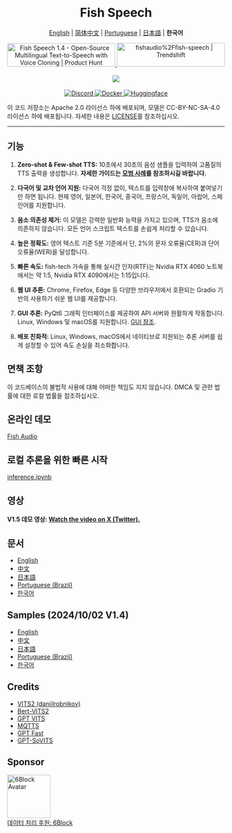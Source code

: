 <div align="center">
<h1>Fish Speech</h1>

[English](../README.md) | [简体中文](README.zh.md) | [Portuguese](README.pt-BR.md) | [日本語](README.ja.md) | **한국어** <br>

<a href="https://www.producthunt.com/posts/fish-speech-1-4?embed=true&utm_source=badge-featured&utm_medium=badge&utm_souce=badge-fish&#0045;speech&#0045;1&#0045;4" target="_blank">
    <img src="https://api.producthunt.com/widgets/embed-image/v1/featured.svg?post_id=488440&theme=light" alt="Fish&#0032;Speech&#0032;1&#0046;4 - Open&#0045;Source&#0032;Multilingual&#0032;Text&#0045;to&#0045;Speech&#0032;with&#0032;Voice&#0032;Cloning | Product Hunt" style="width: 250px; height: 54px;" width="250" height="54" />
</a>
<a href="https://trendshift.io/repositories/7014" target="_blank">
    <img src="https://trendshift.io/api/badge/repositories/7014" alt="fishaudio%2Ffish-speech | Trendshift" style="width: 250px; height: 55px;" width="250" height="55"/>
</a>
<br>
</div>
<br>

<div align="center">
    <img src="https://count.getloli.com/get/@fish-speech?theme=asoul" /><br>
</div>
<br>

<div align="center">
    <a target="_blank" href="https://discord.gg/Es5qTB9BcN">
        <img alt="Discord" src="https://img.shields.io/discord/1214047546020728892?color=%23738ADB&label=Discord&logo=discord&logoColor=white&style=flat-square"/>
    </a>
    <a target="_blank" href="https://hub.docker.com/r/fishaudio/fish-speech">
        <img alt="Docker" src="https://img.shields.io/docker/pulls/fishaudio/fish-speech?style=flat-square&logo=docker"/>
    </a>
    <a target="_blank" href="https://huggingface.co/spaces/fishaudio/fish-speech-1">
        <img alt="Huggingface" src="https://img.shields.io/badge/🤗%20-space%20demo-yellow"/>
    </a>
</div>

이 코드 저장소는 Apache 2.0 라이선스 하에 배포되며, 모델은 CC-BY-NC-SA-4.0 라이선스 하에 배포됩니다. 자세한 내용은 [LICENSE](../LICENSE)를 참조하십시오.

---

## 기능

1. **Zero-shot & Few-shot TTS:** 10초에서 30초의 음성 샘플을 입력하여 고품질의 TTS 출력을 생성합니다. **자세한 가이드는 [모범 사례](https://docs.fish.audio/text-to-speech/voice-clone-best-practices)를 참조하시길 바랍니다.**

2. **다국어 및 교차 언어 지원:** 다국어 걱정 없이, 텍스트를 입력창에 복사하여 붙여넣기만 하면 됩니다. 현재 영어, 일본어, 한국어, 중국어, 프랑스어, 독일어, 아랍어, 스페인어를 지원합니다.

3. **음소 의존성 제거:** 이 모델은 강력한 일반화 능력을 가지고 있으며, TTS가 음소에 의존하지 않습니다. 모든 언어 스크립트 텍스트를 손쉽게 처리할 수 있습니다.

4. **높은 정확도:** 영어 텍스트 기준 5분 기준에서 단, 2%의 문자 오류율(CER)과 단어 오류율(WER)을 달성합니다.

5. **빠른 속도:** fish-tech 가속을 통해 실시간 인자(RTF)는 Nvidia RTX 4060 노트북에서는 약 1:5, Nvidia RTX 4090에서는 1:15입니다.

6. **웹 UI 추론:** Chrome, Firefox, Edge 등 다양한 브라우저에서 호환되는 Gradio 기반의 사용하기 쉬운 웹 UI를 제공합니다.

7. **GUI 추론:** PyQt6 그래픽 인터페이스를 제공하여 API 서버와 원활하게 작동합니다. Linux, Windows 및 macOS를 지원합니다. [GUI 참조](https://github.com/AnyaCoder/fish-speech-gui).

8. **배포 친화적:** Linux, Windows, macOS에서 네이티브로 지원되는 추론 서버를 쉽게 설정할 수 있어 속도 손실을 최소화합니다.

## 면책 조항

이 코드베이스의 불법적 사용에 대해 어떠한 책임도 지지 않습니다. DMCA 및 관련 법률에 대한 로컬 법률을 참조하십시오.

## 온라인 데모

[Fish Audio](https://fish.audio)

## 로컬 추론을 위한 빠른 시작

[inference.ipynb](/inference.ipynb)

## 영상

#### V1.5 데모 영상: [Watch the video on X (Twitter).](https://x.com/FishAudio/status/1864370933496205728)

## 문서

- [English](https://speech.fish.audio/)
- [中文](https://speech.fish.audio/zh/)
- [日本語](https://speech.fish.audio/ja/)
- [Portuguese (Brazil)](https://speech.fish.audio/pt/)
- [한국어](https://speech.fish.audio/ko/)

## Samples (2024/10/02 V1.4)

- [English](https://speech.fish.audio/samples/)
- [中文](https://speech.fish.audio/zh/samples/)
- [日本語](https://speech.fish.audio/ja/samples/)
- [Portuguese (Brazil)](https://speech.fish.audio/pt/samples/)
- [한국어](https://speech.fish.audio/ko/samples/)

## Credits

- [VITS2 (daniilrobnikov)](https://github.com/daniilrobnikov/vits2)
- [Bert-VITS2](https://github.com/fishaudio/Bert-VITS2)
- [GPT VITS](https://github.com/innnky/gpt-vits)
- [MQTTS](https://github.com/b04901014/MQTTS)
- [GPT Fast](https://github.com/pytorch-labs/gpt-fast)
- [GPT-SoVITS](https://github.com/RVC-Boss/GPT-SoVITS)

## Sponsor

<div>
  <a href="https://6block.com/">
    <img src="https://avatars.githubusercontent.com/u/60573493" width="100" height="100" alt="6Block Avatar"/>
  </a>
  <br>
  <a href="https://6block.com/">데이터 처리 후원: 6Block</a>
</div>
